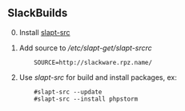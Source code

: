 SlackBuilds
------------------

0. Install [slapt-src](http://software.jaos.org/#slapt-src)
1. Add source to */etc/slapt-get/slapt-srcrc*

           SOURCE=http://slackware.rpz.name/
           
2. Use *slapt-src* for build and install packages, ex:

           #slapt-src --update
           #slapt-src --install phpstorm

